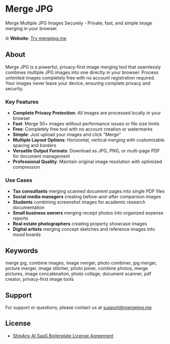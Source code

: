 # Merge JPG

Merge Multiple JPG Images Securely - Private, fast, and simple image merging in your browser.

🌐 **Website**: [Try mergejpg.me](https://mergejpg.me)  

## About

Merge JPG is a powerful, privacy-first image merging tool that seamlessly combines multiple JPG images into one directly in your browser. Process unlimited images completely free with no account registration required. Your images never leave your device, ensuring complete privacy and security.

### Key Features

- **Complete Privacy Protection**: All images are processed locally in your browser
- **Fast**: Merge 50+ images without performance issues or file size limits
- **Free**: Completely free tool with no account creation or watermarks
- **Simple**: Just upload your images and click "Merge"
- **Multiple Layout Options**: Horizontal, vertical merging with customizable spacing and borders
- **Versatile Output Formats**: Download as JPG, PNG, or multi-page PDF for document management
- **Professional Quality**: Maintain original image resolution with optimized compression

### Use Cases

- **Tax consultants** merging scanned document pages into single PDF files
- **Social media managers** creating before-and-after comparison images
- **Students** combining screenshot images for academic research documentation
- **Small business owners** merging receipt photos into organized expense reports
- **Real estate photographers** creating property showcase images
- **Digital artists** merging concept sketches and reference images into mood boards


## Keywords

merge jpg, combine images, image merger, photo combiner, jpg merger, picture merger, image stitcher, photo joiner, combine photos, merge pictures, image concatenation, photo collage, document scanner, pdf creator, privacy-first image tools

## Support

For support or questions, please contact us at support@mergejpg.me

## License

- [ShipAny AI SaaS Boilerplate License Agreement](LICENSE)
